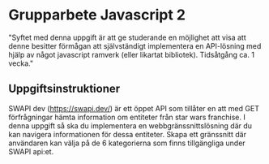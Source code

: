 # Grupparbete Javascript 2
"Syftet med denna uppgift är att ge studerande en möjlighet att visa att denne besitter förmågan att självständigt implementera en API-lösning med hjälp av något javascript ramverk (eller likartat bibliotek). Tidsåtgång ca. 1 vecka."


## Uppgiftsinstruktioner
SWAPI dev (https://swapi.dev/) är ett öppet API som tillåter en att med GET förfrågningar hämta information om entiteter från star wars franchise. I denna uppgift så ska du implementera en webbgränssnittslösning där du kan navigera informationen för dessa entiteter. Skapa ett gränssnitt där användaren kan välja på de 6 kategorierna som finns tillgängliga under SWAPI api:et.
